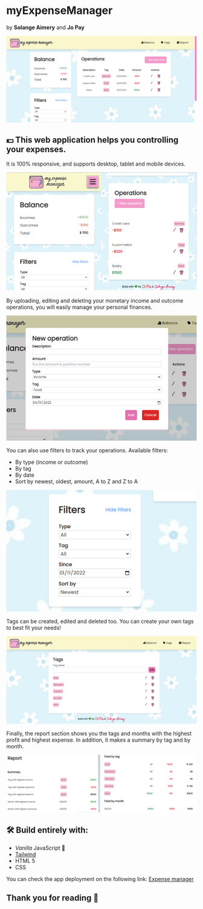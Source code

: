 # myExpenseManager
by **Solange Aimery** and **Jo Pay**

![Desktop version](/assets/readme-images/expmanag1.png)

## 💵 This web application helps you controlling your expenses.

It is 100% responsive, and supports desktop, tablet and mobile devices.

![Mobile version](/assets/readme-images/newexpmanagmobile.png)

By uploading, editing and deleting your monetary income and outcome operations, you will easily manage your personal finances.

![New operation](/assets/readme-images/newoperation.png)

You can also use filters to track your operations. Available filters:
- By type (income or outcome)
- By tag
- By date
- Sort by newest, oldest, amount, A to Z and Z to A

![Filters](/assets/readme-images/newfilter.png)

Tags can be created, edited and deleted too. You can create your own tags to best fit your needs!

![Tags](/assets/readme-images/tags.png)

Finally, the report section shows you the tags and months with the highest profit and highest expense. 
In addition, it makes a summary by tag and by month.

![Report section](/assets/readme-images/unifiedreport.png)

## 🛠️ Build entirely with:
- *Vanilla* JavaScript 🍦
- [Tailwind](https://tailwindcss.com/docs/installation)
- HTML 5
- CSS

You can check the app deployment on the following link: [Expense manager](https://jopaywie.github.io/expense-manag/) 

## Thank you for reading &#128156;
